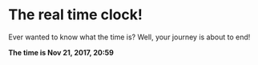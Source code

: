 # The real time clock!

Ever wanted to know what the time is? Well, your journey is about to end!

**The time is Nov 21, 2017, 20:59**
